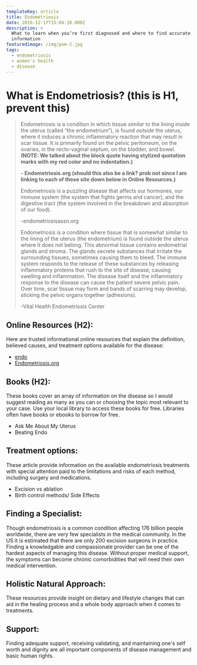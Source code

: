 ```yaml
---
templateKey: article
title: Endometriosis
date: 2016-12-17T15:04:10.000Z
description: >
  What to learn when you’re first diagnosed and where to find accurate
  information 
featuredimage: /img/pom-2.jpg
tags:
  - endometriosis
  - women's health
  - disease
---
```

# What is Endometriosis? (this is H1, prevent this)

> Endometriosis is a condition in which tissue _similar_ to the lining inside the uterus (called “the endometrium”), is found _outside_ the uterus, where it induces a chronic inflammatory reaction that may result in scar tissue.  It is primarily found on the pelvic peritoneum, on the ovaries, in the recto-vaginal septum, on the bladder, and bowel. **(NOTE: We talked about the block quote having stylized quotation marks with my red color and no indentation.)**
>
> **\- Endometriosis.org (should this also be a link? prob not since I am linking to each of these site down below in Online Resources.)**
>
> Endometriosis is a puzzling disease that affects our hormones, our immune system (the system that fights germs and cancer), and the digestive tract (the system involved in the breakdown and absorption of our food).
>
> \-endometriosisassn.org
>
> Endometriosis is a condition where tissue that is somewhat similar to the lining of the uterus (the endometrium) is found outside the uterus where it does not belong. This abnormal tissue contains endometrial glands and stroma. The glands secrete substances that irritate the surrounding tissues, sometimes causing them to bleed. The immune system responds to the release of these substances by releasing inflammatory proteins that rush to the site of disease, causing swelling and inflammation. The disease itself and the inflammatory response to the disease can cause the patient severe pelvic pain. Over time, scar tissue may form and bands of scarring may develop, sticking the pelvic organs together (adhesions).
>
>
>
> \-Vital Health Endometriosis Center

## **Online Resources (H2)**:

Here are trusted informational online resources that explain the definition, believed causes, and treatment options available for the disease:

* [endo](http://endometriosis.org/)
* [Endometriosis.org](http://endometriosis.org/)

## Books (H2):

These books cover an array of information on the disease so I would suggest reading as many as you can or choosing the topic most relevant to your case. Use your local library to access these books for free. Libraries often have books or ebooks to borrow for free. 

* Ask Me About My Uterus
* Beating Endo

## Treatment options:

These article provide information on the available endometriosis treatments with special attention paid to the limitations and risks of each method, including surgery and medications. 

* Excision vs ablation
* Birth control methods/ Side Effects

## Finding a Specialist:

Though endometriosis is a common condition affecting 176 billion people worldwide, there are very few specialists in the medical community. In the US it is estimated that there are only 200 excision surgeons in practice. Finding a knowledgable and compassionate provider can be one of the hardest aspects of managing this disease. Without proper medical support, the symptoms can become chronic comorbidities that will need their own medical intervention. 

## Holistic Natural Approach:

These resources provide insight on dietary and lifestyle changes that can aid in the healing process and a whole body approach when it comes to treatments.

## Support:

Finding adequate support, receiving validating, and maintaining one's self worth and dignity are all important components of disease management and basic human rights.
